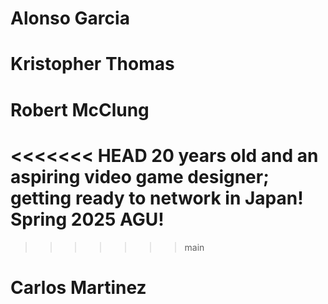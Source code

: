 # Alonso Garcia
# Kristopher Thomas
# Robert McClung
<<<<<<< HEAD
20 years old and an aspiring video game designer; getting ready to network in Japan! Spring 2025 AGU!
=======
>>>>>>> main
# Carlos Martinez
